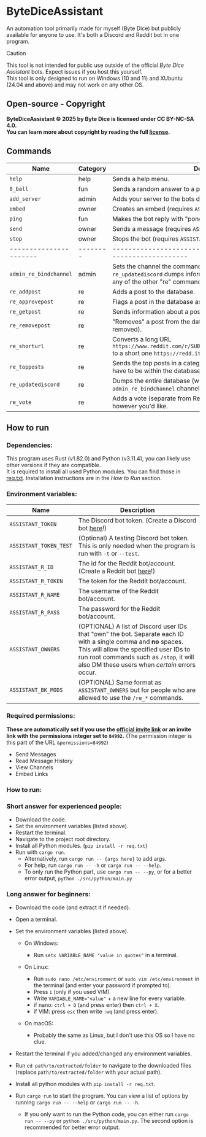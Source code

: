 <!-- If for some reason you're reading this without MD formatting - please disable word-wrap for your own good. -->
# ByteDiceAssistant
An automation tool primarily made for myself (Byte Dice) but publicly available for anyone to use. It's both a Discord and Reddit bot in one program.

> [!CAUTION]
> This tool is not intended for public use outside of the official *Byte Dice Assistant* bots. Expect issues if you host this yourself.\
> This tool is only designed to run on Windows (10 and 11) and XUbuntu (24.04 and above) and may not work on any other OS.

## Open-source - Copyright

**ByteDiceAssistant © 2025 by Byte Dice is licensed under CC BY-NC-SA 4.0.**\
**You can learn more about copyright by reading the full [license](/LICENSE.txt).**

## Commands

| Name                   | Category | Description                                                                                                                                                         |
| -----------------------| -------- | --------------------------------------------------------------------                                                                                                |
| `help`                 | help     | Sends a help menu.                                                                                                                                                  |
| `8_ball`               | fun      | Sends a random answer to a prompt.                                                                                                                                  |
| `add_server`           | admin    | Adds your server to the bots database for storage (no data is sold).                                                                                                |
| `embed`                | owner    | Creates an embed (requires `ASSISTANT_OWNERS` for security reasons).                                                                                                |
| `ping`                 | fun      | Makes the bot reply with "pong" or a custom message.                                                                                                                |
| `send`                 | owner    | Sends a message (requires `ASSISTANT_OWNERS` for security reasons).                                                                                                 |
| `stop`                 | owner    | Stops the bot (requires `ASSISTANT_OWNERS` for security reasons).                                                                                                   |
| ---------------------- | -------- | --------------------------------------------------------------------                                                                                                |
| `admin_re_bindchannel` | admin    | Sets the channel the command was run in as the one where `re_updatediscord` dumps information. This command is required for any of the other "re" commands to work. |
| `re_addpost`           | re       | Adds a post to the database.                                                                                                                                        |
| `re_approvepost`       | re       | Flags a post in the database as approved.                                                                                                                           |
| `re_getpost`           | re       | Sends information about a post in the database.                                                                                                                     |
| `re_removepost`        | re       | "Removes" a post from the database (It actually only flags it as removed).                                                                                          |
| `re_shorturl`          | re       | Converts a long URL `https://www.reddit.com/r/SUBREDDIT/comments/POST_ID/POST_TITLE/` to a short one `https://redd.it/POST_ID`.                                     |
| `re_topposts`          | re       | Sends the top posts in a category (such as upvotes). The posts have to be within the database.                                                                      |
| `re_updatediscord`     | re       | Dumps the entire database (with a few restrictions) in the `admin_re_bindchannel` channel.                                                                          |
| `re_vote`              | re       | Adds a vote (separate from Reddit upvotes) to a post. Use votes however you'd like.                                                                                 |

## How to run
### Dependencies:

This program uses Rust (v1.82.0) and Python (v3.11.4), you can likely use other versions if they are compatible.\
It is required to install all used Python modules. You can find those in [req.txt](/req.txt). Installation instructions are in the *How to Run* section.

### Environment variables:
| **Name**               | **Description**                                                                                                                                                                                                                                         |
| ---------------------- | ------------------------------------------------------------------------------------------------------------------------------------------------------------------------------------------------------------------------------------------------------- |
| `ASSISTANT_TOKEN`      | The Discord bot token. (Create a Discord bot [here](https://discord.com/developers/docs/intro)!)                                                                                                                                                        |
| `ASSISTANT_TOKEN_TEST` | (Optional) A testing Discord bot token. This is only needed when the program is run with `-t` or `--test`.                                                                                                                                              |
| `ASSISTANT_R_ID`       | The id for the Reddit bot/account. (Create a Reddit bot [here](https://www.reddit.com/prefs/apps)!)                                                                                                                                                     |
| `ASSISTANT_R_TOKEN`    | The token for the Reddit bot/account.                                                                                                                                                                                                                   |
| `ASSISTANT_R_NAME`     | The username of the Reddit bot/account.                                                                                                                                                                                                                 |
| `ASSISTANT_R_PASS`     | The password for the Reddit bot/account.                                                                                                                                                                                                                |
| `ASSISTANT_OWNERS`     | (OPTIONAL) A list of Discord user IDs that "own" the bot. Separate each ID with a single comma and **no** spaces. This will allow the specified user IDs to run root commands such as `/stop`, it will also DM these users when *certain* errors occur. |
| `ASSISTANT_BK_MODS`    | (OPTIONAL) Same format as `ASSISTANT_OWNERS` but for people who are allowed to use the `/re_*` commands.                                                                                                                                                |

### Required permissions:
**These are automatically set if you use the [official invite link](https://discord.com/oauth2/authorize?client_id=1212127255795335208&permissions=84992&integration_type=0&scope=bot) or an invite link with the permissions integer set to `84992`.** (The permission integer is this part of the URL `&permissions=84992`)
* Send Messages
* Read Message History
* View Channels
* Embed Links

### How to run:
### Short answer for experienced people:
* Download the code.
* Set the environment variables (listed above).
* Restart the terminal.
* Navigate to the project root directory.
* Install all Python modules. (`pip install -r req.txt`)
* Run with `cargo run`. 
  * Alternatively, run `cargo run -- {args here}` to add args.
  * For help, run `cargo run -- -h` or `cargo run -- --help`.
  * To only run the Python part, use `cargo run -- --py`, or for a better error output, `python ./src/python/main.py`

### Long answer for beginners:
* Download the code (and extract it if needed).
* Open a terminal.
* Set the environment variables (listed above).
  * On Windows:
    * Run `setx VARIABLE_NAME "value in quotes"` in a terminal.
    
  * On Linux:
    * Run `sudo nano /etc/environment` or `sudo vim /etc/environment` in the terminal (and enter your password if prompted to).
    * Press `i` (only if you used VIM).
    * Write `VARIABLE_NAME="value"` + a new line for every variable.
    * if nano: `ctrl + O` (and press enter) then `ctrl + X`.
    * if VIM: press `esc` then write `:wq` (and press enter).

  * On macOS:
    * Probably the same as Linux, but I don't use this OS so I have no clue.

* Restart the terminal if you added/changed any environment variables.
* Run `cd path/to/extracted/folder` to navigate to the downloaded files (replace `path/to/extracted/folder` with your actual path).
* Install all python modules with `pip install -r req.txt`.
* Run `cargo run` to start the program. You can view a list of options by running `cargo run -- --help` or `cargo run -- -h`.
  * If you only want to run the Python code, you can either run `cargo run -- --py` or `python ./src/python/main.py`. The second option is recommended for better error output.